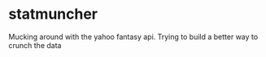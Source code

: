 # statmuncher
Mucking around with the yahoo fantasy api. Trying to build a better way to crunch the data
